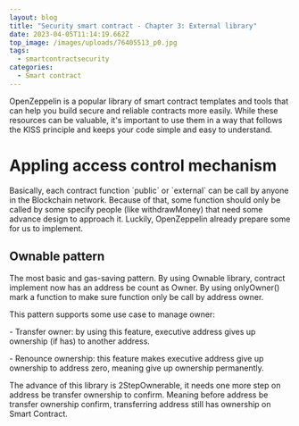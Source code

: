 ```yaml
---
layout: blog
title: "Security smart contract - Chapter 3: External library"
date: 2023-04-05T11:14:19.662Z
top_image: /images/uploads/76405513_p0.jpg
tags:
  - smartcontractsecurity
categories:
  - Smart contract
---
```

OpenZeppelin is a popular library of smart contract templates and tools that can help you build secure and reliable contracts more easily. While these resources can be valuable, it's important to use them in a way that follows the KISS principle and keeps your code simple and easy to understand.

<!-- more -->

# Appling access control mechanism

Basically, each contract function \`public\` or \`external\` can be call by anyone in the Blockchain network. Because of that, some function should only be called by some specify people (like withdrawMoney) that need some advance design to approach it. Luckily, OpenZeppelin already prepare some for us to implement.

## Ownable pattern

The most basic and gas-saving pattern. By using Ownable library, contract implement now has an address be count as Owner. By using onlyOwner() mark a function to make sure function only be call by address owner.

This pattern supports some use case to manage owner:

\-﻿ Transfer owner: by using this feature, executive address gives up ownership (if has) to another address.

\-﻿ Renounce ownership: this feature makes executive address give up ownership to address zero, meaning give up ownership permanently.

The advance of this library is 2StepOwnerable, it needs one more step on address be transfer ownership to confirm. Meaning before address be transfer ownership confirm, transferring address still has ownership on Smart Contract.